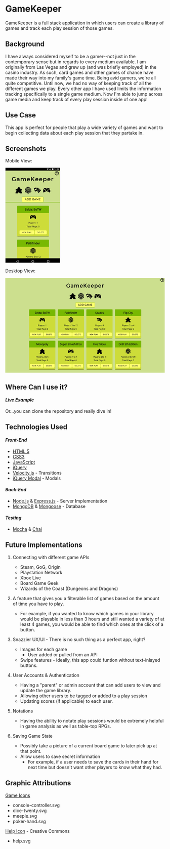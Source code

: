 # GameKeeper

GameKeeper is a full stack application in which users can create a library of games and track each play session of those games.

## Background
I have always considered myself to be a gamer--not just in the contemporary sense but in regards to every medium available. I am originally from Las Vegas and grew up (and was briefly employed) in the casino industry. As such, card games and other games of chance have made their way into my family's game time. Being avid gamers, we're all quite competitive. Until now, we had no way of keeping track of all the different games we play. Every other app I have used limits the information tracking specifically to a single game medium. Now I'm able to jump across game media and keep track of every play session inside of one app!

## Use Case
This app is perfect for people that play a wide variety of games and want to begin collecting data about each play session that they partake in. 

## Screenshots

Mobile View:

<img src="GameKeeper-mobile-view.jpeg" alt="mobile view" height="300px">

Desktop View:

<img src="gamekeeper-desktop-view.jpeg" alt="desktop view" height="300px">

## Where Can I use it?
#### [_Live Example_](https://quiet-oasis-80361.herokuapp.com/#)

Or...you can clone the repository and really dive in!

## Technologies Used
#### _Front-End_
  * [HTML 5](https://developer.mozilla.org/en-US/docs/Web/Guide/HTML/HTML5)
  * [CSS3](https://developer.mozilla.org/en-US/docs/Web/CSS/CSS3)
  * [JavaScript](https://developer.mozilla.org/en-US/docs/Web/JavaScript) 
  * [jQuery](http://api.jquery.com/)
  * [Velocity.js](http://velocityjs.org/) - Transitions
  * [jQuery Modal](http://jquerymodal.com/) - Modals

#### _Back-End_
  * [Node.js](https://nodejs.org/en/docs/) & [Express.js](https://expressjs.com/) - Server Implementation
  * [MongoDB](https://www.mongodb.com/) & [Mongoose](http://mongoosejs.com/) - Database
#### _Testing_
  * [Mocha](https://mochajs.org/) & [Chai](http://chaijs.com/)

## Future Implementations

1. Connecting with different game APIs
   * Steam, GoG, Origin
   * Playstation Network
   * Xbox Live
   * Board Game Geek
   * Wizards of the Coast (Dungeons and Dragons)

2. A feature that gives you a filterable list of games based on the amount of time you have to play. 
   * For example, if you wanted to know which games in your library would be playable in less than 3 hours and still wanted a variety of at least 4 games, you would be able to find which ones at the click of a button.

3. Snazzier UX/UI - There is no such thing as a perfect app, right? 
   * Images for each game 
       * User added or pulled from an API
   * Swipe features - ideally, this app could funtion without text-inlayed buttons.

4. User Accounts & Authentication
   * Having a "parent" or admin account that can add users to view and update the game library.
   * Allowing other users to be tagged or added to a play session
   * Updating scores (if applicable) to each user.

5. Notations
   * Having the ability to notate play sessions would be extremely helpful in game analysis as well as table-top RPGs.

6. Saving Game State
   * Possibly take a picture of a current board game to later pick up at that point.
   * Allow users to save secret information
      * For example, if a user needs to save the cards in their hand for next time but doesn't want other players to know what they had.

## Graphic Attributions

[Game Icons](http://game-icons.net/) 
   * console-controller.svg
   * dice-twenty.svg
   * meeple.svg
   * poker-hand.svg

[Help Icon](https://www.flaticon.com/free-icon/help_565524) - Creative Commons
   * help.svg